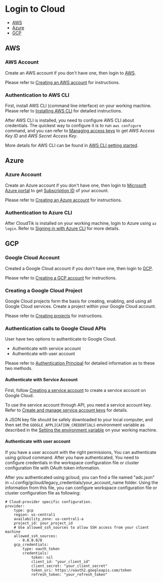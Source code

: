 # Login to Cloud

- [AWS](#aws)
- [Azure](#azure)
- [GCP](#gcp)

## AWS

### AWS Account

Create an AWS account if you don't have one, then login to [AWS](https://console.aws.amazon.com/).

Please refer to [Creating an AWS account](https://aws.amazon.com/premiumsupport/knowledge-center/create-and-activate-aws-account/)
for instructions.

### Authentication to AWS CLI

First, install AWS CLI (command line interface) on your working machine. Please refer to
[Installing AWS CLI](https://docs.aws.amazon.com/cli/latest/userguide/getting-started-install.html)
for detailed instructions.

After AWS CLI is installed, you need to configure AWS CLI about credentials. The quickest way to configure it 
is to run `aws configure` command, and you can refer to
[Managing access keys](https://docs.aws.amazon.com/IAM/latest/UserGuide/id_credentials_access-keys.html#Using_CreateAccessKey)
to get *AWS Access Key ID* and *AWS Secret Access Key*.

More details for AWS CLI can be found in [AWS CLI getting started](https://github.com/aws/aws-cli/tree/v2#getting-started).

## Azure

### Azure Account

Create an Azure account if you don't have one, then login to [Microsoft Azure portal](https://portal.azure.com/) to get
[Subscription ID](https://docs.microsoft.com/en-us/azure/azure-portal/get-subscription-tenant-id#find-your-azure-subscription)
of your account.

Please refer to [Creating an Azure account](https://docs.microsoft.com/en-us/learn/modules/create-an-azure-account/)
for instructions.

### Authentication to Azure CLI

After CloudTik is installed on your working machine, login to Azure using `az login`.
Refer to [Signing in with Azure CLI](https://docs.microsoft.com/en-us/cli/azure/authenticate-azure-cli) for more details.

## GCP

### Google Cloud Account

Created a Google Cloud account if you don't have one, then login to [GCP](https://console.cloud.google.com/).

Please refer to [Creating a GCP account](https://cloud.google.com/apigee/docs/hybrid/v1.3/precog-gcpaccount)
for instructions.

### Creating a Google Cloud Project

Google Cloud projects form the basis for creating, enabling, and using all Google Cloud services.
Create a project within your Google Cloud account. 

Please refer to [Creating projects](https://cloud.google.com/resource-manager/docs/creating-managing-projects) for instructions.

### Authentication calls to Google Cloud APIs
User have two options to authenticate to Google Cloud.
- Authenticate with service account
- Authenticate with user account

Please refer to [Authentication Principal](https://cloud.google.com/docs/authentication#principal)
for detailed information as to these two methods.

#### Authenticate with Service Account
First, follow [Creating a service account](https://cloud.google.com/docs/authentication/getting-started#creating_a_service_account)
to create a service account on Google Cloud. 

To use the service account through API, you need a service account key. Refer to [Create and manage service account keys](https://cloud.google.com/iam/docs/creating-managing-service-account-keys) for details.

A JSON key file should be safely downloaded to your local computer, and then set the `GOOGLE_APPLICATION_CREDENTIALS` environment
variable as described in the [Setting the environment variable](https://cloud.google.com/docs/authentication/getting-started#setting_the_environment_variable)
on your working machine.

#### Authenticate with user account
If you have a user account with the right permissions,
You can authenticate using gcloud command. After you have authenticated,
You need to configure credentials in the workspace configuration file
or cluster configuration file with OAuth token information.

After you authenticated using gcloud, you can find a file named "adc.json"
in ~/.config/gcloud/legacy_credentials/your_account_name folder.
Using the information from this file, you can configure workspace configuration file
or cluster configuration file as following:

```
# Cloud-provider specific configuration.
provider:
    type: gcp
    region: us-central1
    availability_zone: us-central1-a
    project_id: your_project_id
    # Use allowed_ssh_sources to allow SSH access from your client machine
    allowed_ssh_sources:
      - 0.0.0.0/0
    gcp_credentials:
        type: oauth_token
        credentials:
            token: nil
            client_id: "your_client_id"
            client_secret: "your_client_secret"
            token_uri: https://oauth2.googleapis.com/token
            refresh_token: "your_refresh_token"
```
